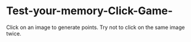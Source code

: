 # Test-your-memory-Click-Game-
Click on an image to generate points. Try not to click on the same image twice. 

